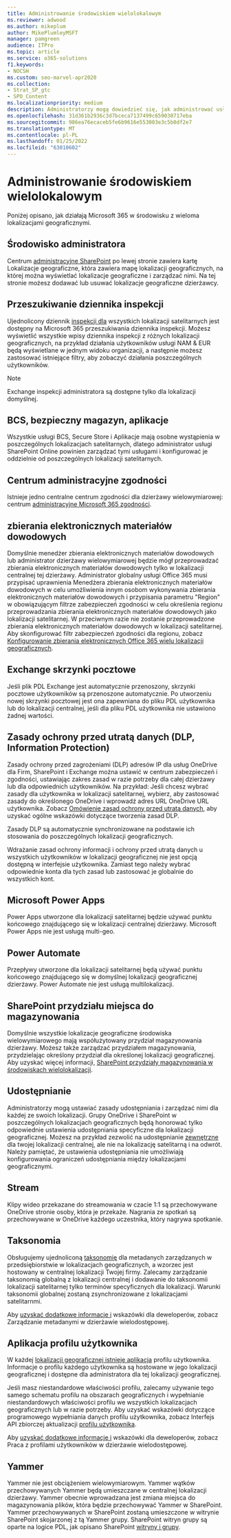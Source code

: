 ```yaml
---
title: Administrowanie środowiskiem wielolokalowym
ms.reviewer: adwood
ms.author: mikeplum
author: MikePlumleyMSFT
manager: pamgreen
audience: ITPro
ms.topic: article
ms.service: o365-solutions
f1.keywords:
- NOCSH
ms.custom: seo-marvel-apr2020
ms.collection:
- Strat_SP_gtc
- SPO_Content
ms.localizationpriority: medium
description: Administratorzy mogą dowiedzieć się, jak administrować usługami SharePoint i OneDrive w środowisku wielolokalowym.
ms.openlocfilehash: 31d361b2936c3d7bceca7137499c659030717eba
ms.sourcegitcommit: 986ea76ecaceb5fe6b9616e553003e3c5b0df2e7
ms.translationtype: MT
ms.contentlocale: pl-PL
ms.lasthandoff: 01/25/2022
ms.locfileid: "63010602"
---
```

# <a name="administering-a-multi-geo-environment"></a>Administrowanie środowiskiem wielolokalowym

Poniżej opisano, jak działają Microsoft 365 w środowisku z wieloma lokalizacjami geograficznymi.

## <a name="administrator-experience"></a>Środowisko administratora

Centrum [administracyjne SharePoint](https://admin.microsoft.com/sharepoint) po lewej stronie zawiera kartę Lokalizacje geograficzne, która zawiera mapę lokalizacji geograficznych, na której można wyświetlać lokalizacje geograficzne i zarządzać nimi. Na tej stronie możesz dodawać lub usuwać lokalizacje geograficzne dzierżawcy.

## <a name="audit-log-search"></a>Przeszukiwanie dziennika inspekcji

Ujednolicony dziennik [inspekcji dla](https://support.office.com/article/0d4d0f35-390b-4518-800e-0c7ec95e946c) wszystkich lokalizacji satelitarnych jest dostępny na Microsoft 365 przeszukiwania dziennika inspekcji. Możesz wyświetlić wszystkie wpisy dziennika inspekcji z różnych lokalizacji geograficznych, na przykład działania użytkowników usługi NAM & EUR będą wyświetlane w jednym widoku organizacji, a następnie możesz zastosować istniejące filtry, aby zobaczyć działania poszczególnych użytkowników.

> [!NOTE]
> Exchange inspekcji administratora są dostępne tylko dla lokalizacji domyślnej.

## <a name="bcs-secure-store-apps"></a>BCS, bezpieczny magazyn, aplikacje

Wszystkie usługi BCS, Secure Store i Aplikacje mają osobne wystąpienia w poszczególnych lokalizacjach satelitarnych, dlatego administrator usługi SharePoint Online powinien zarządzać tymi usługami i konfigurować je oddzielnie od poszczególnych lokalizacji satelitarnych.

## <a name="compliance-admin-center"></a>Centrum administracyjne zgodności

Istnieje jedno centralne centrum zgodności dla dzierżawy wielowymiarowej: centrum [administracyjne Microsoft 365 zgodności](https://compliance.microsoft.com/).

## <a name="ediscovery"></a>zbierania elektronicznych materiałów dowodowych

Domyślnie menedżer zbierania elektronicznych materiałów dowodowych lub administrator dzierżawy wielowymiarowej będzie mógł przeprowadzać zbierania elektronicznych materiałów dowodowych tylko w lokalizacji centralnej tej dzierżawy. Administrator globalny usługi Office 365 musi przypisać uprawnienia Menedżera zbierania elektronicznych materiałów dowodowych w celu umożliwienia innym osobom wykonywania zbierania elektronicznych materiałów dowodowych i przypisania parametru "Region" w obowiązującym filtrze zabezpieczeń zgodności w celu określenia regionu przeprowadzania zbierania elektronicznych materiałów dowodowych jako lokalizacji satelitarnej. W przeciwnym razie nie zostanie przeprowadzone zbierania elektronicznych materiałów dowodowych w lokalizacji satelitarnej. Aby skonfigurować filtr zabezpieczeń zgodności dla regionu, zobacz [Konfigurowanie zbierania elektronicznych Office 365 wielu lokalizacji geograficznych](multi-geo-ediscovery-configuration.md).

## <a name="exchange-mailboxes"></a>Exchange skrzynki pocztowe

Jeśli plik PDL Exchange jest automatycznie przenoszony, skrzynki pocztowe użytkowników są przenoszone automatycznie. Po utworzeniu nowej skrzynki pocztowej jest ona zapewniana do pliku PDL użytkownika lub do lokalizacji centralnej, jeśli dla pliku PDL użytkownika nie ustawiono żadnej wartości.

## <a name="information-protection-ip-data-loss-prevention-dlp-policy"></a>Zasady ochrony przed utratą danych (DLP, Information Protection)

Zasady ochrony przed zagrożeniami (DLP) adresów IP dla usług OneDrive dla Firm, SharePoint i Exchange można ustawić w centrum zabezpieczeń i zgodności, ustawiając zakres zasad w razie potrzeby dla całej dzierżawy lub dla odpowiednich użytkowników. Na przykład: Jeśli chcesz wybrać zasady dla użytkownika w lokalizacji satelitarnej, wybierz, aby zastosować zasady do określonego OneDrive i wprowadź adres URL OneDrive URL użytkownika. Zobacz [Omówienie zasad ochrony przed utratą danych,](https://support.office.com/article/1966b2a7-d1e2-4d92-ab61-42efbb137f5e) aby uzyskać ogólne wskazówki dotyczące tworzenia zasad DLP.

Zasady DLP są automatycznie synchronizowane na podstawie ich stosowania do poszczególnych lokalizacji geograficznych.

Wdrażanie zasad ochrony informacji i ochrony przed utratą danych u wszystkich użytkowników w lokalizacji geograficznej nie jest opcją dostępną w interfejsie użytkownika. Zamiast tego należy wybrać odpowiednie konta dla tych zasad lub zastosować je globalnie do wszystkich kont.

## <a name="microsoft-power-apps"></a>Microsoft Power Apps

Power Apps utworzone dla lokalizacji satelitarnej będzie używać punktu końcowego znajdującego się w lokalizacji centralnej dzierżawy. Microsoft Power Apps nie jest usługą multi-geo. 

## <a name="power-automate"></a>Power Automate

Przepływy utworzone dla lokalizacji satelitarnej będą używać punktu końcowego znajdującego się w domyślnej lokalizacji geograficznej dzierżawy.  Power Automate nie jest usługą multilokalizacji. 

## <a name="sharepoint-storage-quota"></a>SharePoint przydziału miejsca do magazynowania

Domyślnie wszystkie lokalizacje geograficzne środowiska wielowymiarowego mają współużytowany przydział magazynowania dzierżawy.  Możesz także zarządzać przydziałem magazynowania, przydzielając określony przydział dla określonej lokalizacji geograficznej. Aby uzyskać więcej informacji, [SharePoint przydziały magazynowania w środowiskach wielolokalizacji](sharepoint-multi-geo-storage-quota.md).

## <a name="sharing"></a>Udostępnianie

Administratorzy mogą ustawiać zasady udostępniania i zarządzać nimi dla każdej ze swoich lokalizacji. Grupy OneDrive i SharePoint w poszczególnych lokalizacjach geograficznych będą honorować tylko odpowiednie ustawienia udostępniania specyficzne dla lokalizacji geograficznej. Możesz na przykład zezwolić na udostępnianie [zewnętrzne](https://support.office.com/article/C8A462EB-0723-4B0B-8D0A-70FEAFE4BE85) dla twojej lokalizacji centralnej, ale nie na lokalizację satelitarną i na odwrót. Należy pamiętać, że ustawienia udostępniania nie umożliwiają konfigurowania ograniczeń udostępniania między lokalizacjami geograficznymi.

## <a name="stream"></a>Stream

Klipy wideo przekazane do streamowania w czacie 1:1 są przechowywane OneDrive stronie osoby, która je przekaże. Nagrania ze spotkań są przechowywane w OneDrive każdego uczestnika, który nagrywa spotkanie.

## <a name="taxonomy"></a>Taksonomia

Obsługujemy ujednoliconą [taksonomię](/sharepoint/managed-metadata) dla metadanych zarządzanych w przedsiębiorstwie w lokalizacjach geograficznych, a wzorzec jest hostowany w centralnej lokalizacji Twojej firmy. Zalecamy zarządzanie taksonomią globalną z lokalizacji centralnej i dodawanie do taksonomii lokalizacji satelitarnej tylko terminów specyficznych dla lokalizacji. Warunki taksonomii globalnej zostaną zsynchronizowane z lokalizacjami satelitarnmi.

Aby [uzyskać dodatkowe informacje i](/sharepoint/dev/solution-guidance/multigeo-managedmetadata) wskazówki dla deweloperów, zobacz Zarządzanie metadanymi w dzierżawie wielodostępowej.

## <a name="user-profile-application"></a>Aplikacja profilu użytkownika

W każdej [lokalizacji geograficznej istnieje aplikacja](/sharepoint/manage-user-profiles) profilu użytkownika. Informacje o profilu każdego użytkownika są hostowane w jego lokalizacji geograficznej i dostępne dla administratora dla tej lokalizacji geograficznej.

Jeśli masz niestandardowe właściwości profilu, zalecamy używanie tego samego schematu profilu na obszarach geograficznych i wypełnianie niestandardowych właściwości profilu we wszystkich lokalizacjach geograficznych lub w razie potrzeby. Aby uzyskać wskazówki dotyczące programowego wypełniania danych profilu użytkownika, zobacz Interfejs API zbiorczej aktualizacji [profilu użytkownika](/sharepoint/dev/solution-guidance/bulk-user-profile-update-api-for-sharepoint-online).

Aby [uzyskać dodatkowe informacje i](/sharepoint/dev/solution-guidance/multigeo-userprofileexperience) wskazówki dla deweloperów, zobacz Praca z profilami użytkowników w dzierżawie wielodostępowej.

## <a name="yammer"></a>Yammer

Yammer nie jest obciążeniem wielowymiarowym. Yammer wątków przechowywanych Yammer będą umieszczane w centralnej lokalizacji dzierżawy. Yammer obecnie wprowadzana jest zmiana miejsca do magazynowania plików, która będzie przechowywać Yammer w SharePoint. Yammer przechowywanych w SharePoint zostaną umieszczone w witrynie SharePoint skojarzonej z tą Yammer grupy. SharePoint witryn grupy są oparte na logice PDL, jak opisano SharePoint [witryny i grupy](multi-geo-capabilities-in-onedrive-and-sharepoint-online-in-microsoft-365.md#sharepoint-sites-and-groups).
